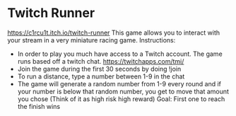 # Twitch Runner 
https://c1rcu1t.itch.io/twitch-runner 
This game allows you to interact with your stream in a very miniature racing game.
Instructions:
- In order to play you much have access to a Twitch account. The game runs based off a twitch chat.  https://twitchapps.com/tmi/
- Join the game during the first 30 seconds by doing !join <color> <sprite>
- To run a distance, type a number between 1-9 in the chat
- The game will generate a random number from 1-9 every round and if your number is below that random number, you get to move that amount you chose (Think of it as high risk high reward)
Goal: First one to reach the finish wins
